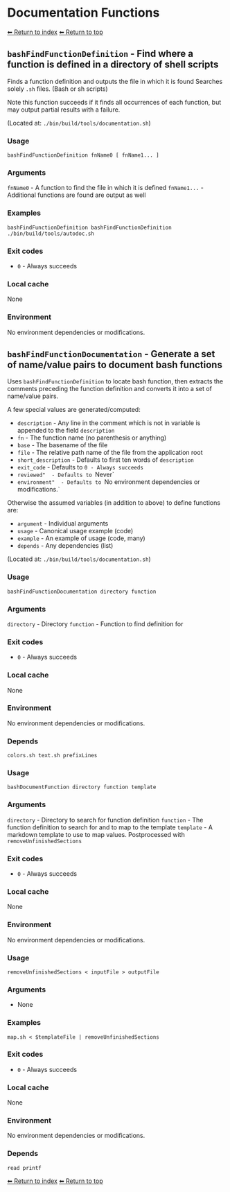 # Documentation Functions

[⬅ Return to index](index.md)
[⬅ Return to top](../index.md)


## `bashFindFunctionDefinition` - Find where a function is defined in a directory of shell scripts

Finds a function definition and outputs the file in which it is found
Searches solely `.sh` files. (Bash or sh scripts)

Note this function succeeds if it finds all occurrences of each function, but
may output partial results with a failure.

(Located at: `./bin/build/tools/documentation.sh`)

### Usage

    bashFindFunctionDefinition fnName0 [ fnName1... ]

### Arguments

`fnName0` - A function to find the file in which it is defined
`fnName1...` - Additional functions are found are output as well

### Examples

    bashFindFunctionDefinition bashFindFunctionDefinition
    ./bin/build/tools/autodoc.sh

### Exit codes

- `0` - Always succeeds

### Local cache

None

### Environment

No environment dependencies or modifications.

## `bashFindFunctionDocumentation` - Generate a set of name/value pairs to document bash functions

Uses `bashFindFunctionDefinition` to locate bash function, then
extracts the comments preceding the function definition and converts it
into a set of name/value pairs.

A few special values are generated/computed:

- `description` - Any line in the comment which is not in variable is appended to the field `description`
- `fn` - The function name (no parenthesis or anything)
- `base` - The basename of the file
- `file` - The relative path name of the file from the application root
- `short_description` - Defaults to first ten words of `description`
- `exit_code` - Defaults to `0 - Always succeeds`
- `reviewed"  - Defaults to `Never`
- `environment"  - Defaults to `No environment dependencies or modifications.`

Otherwise the assumed variables (in addition to above) to define functions are:

- `argument` - Individual arguments
- `usage` - Canonical usage example (code)
- `example` - An example of usage (code, many)
- `depends` - Any dependencies (list)

(Located at: `./bin/build/tools/documentation.sh`)

### Usage

    bashFindFunctionDocumentation directory function

### Arguments

`directory` - Directory
`function` - Function to find definition for

### Exit codes

- `0` - Always succeeds

### Local cache

None

### Environment

No environment dependencies or modifications.

### Depends

    colors.sh text.sh prefixLines

### Usage

    bashDocumentFunction directory function template

### Arguments

`directory` - Directory to search for function definition
`function` - The function definition to search for and to map to the template
`template` - A markdown template to use to map values. Postprocessed with `removeUnfinishedSections`

### Exit codes

- `0` - Always succeeds

### Local cache

None

### Environment

No environment dependencies or modifications.

### Usage

    removeUnfinishedSections < inputFile > outputFile

### Arguments

- None

### Examples

    map.sh < $templateFile | removeUnfinishedSections

### Exit codes

- `0` - Always succeeds

### Local cache

None

### Environment

No environment dependencies or modifications.

### Depends

    read printf

[⬅ Return to index](index.md)
[⬅ Return to top](../index.md)
